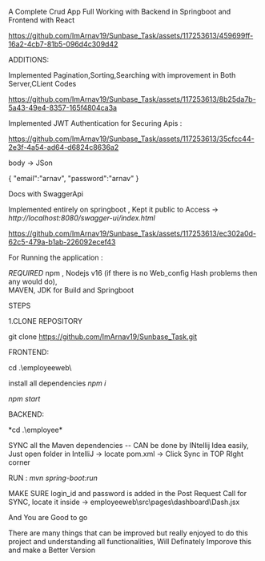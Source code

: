 A Complete Crud App Full Working with Backend in Springboot and Frontend with React



https://github.com/ImArnav19/Sunbase_Task/assets/117253613/459699ff-16a2-4cb7-81b5-096d4c309d42


ADDITIONS:

Implemented Pagination,Sorting,Searching with improvement in Both Server,CLient Codes


https://github.com/ImArnav19/Sunbase_Task/assets/117253613/8b25da7b-5a43-49e4-8357-165f4804ca3a




Implemented JWT Authentication for Securing Apis : 


https://github.com/ImArnav19/Sunbase_Task/assets/117253613/35cfcc44-2e3f-4a54-ad64-d6824c8636a2


body -> JSon

{
  "email":"arnav",
  "password":"arnav"
}

Docs with SwaggerApi 

Implemented entirely on springboot , Kept it public to Access -> *http://localhost:8080/swagger-ui/index.html*


https://github.com/ImArnav19/Sunbase_Task/assets/117253613/ec302a0d-62c5-479a-b1ab-226092ecef43









For Running the application :

*REQUIRED*
npm , Nodejs v16 (if there is no Web_config Hash problems then any would do),  
MAVEN, JDK for Build and Springboot

STEPS

1.CLONE REPOSITORY

git clone https://github.com/ImArnav19/Sunbase_Task.git

FRONTEND:

cd .\employeeweb\

  
install all dependencies
*npm i*

*npm start*  

BACKEND:

*cd .\employee\*

SYNC all the Maven dependencies -- CAN be done by INtellij Idea easily, Just open folder in IntelliJ -> locate pom.xml -> Click Sync in TOP RIght corner

RUN : *mvn spring-boot:run*

MAKE SURE login_id and password is added in the Post Request Call for SYNC, locate it inside -> employeeweb\src\pages\dashboard\Dash.jsx

And You are Good to go

There are many things that can be improved but really enjoyed to do this project and understanding all functionalities, Will Definately Imporove this and make a Better Version
